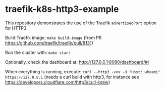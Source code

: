 # traefik-k8s-http3-example
This repository demonstrates the use of the Traefik `advertisedPort` option for HTTP3.

Build Traefik image: `make build-image` (from PR https://github.com/traefik/traefik/pull/8131)

Run the cluster with: `make start`

Optionally, check the dashboard at: http://127.0.0.1:8080/dashboard/#/

When everything is running, execute: `curl --http3 -vvv -H "Host: whoami" https://127.0.0.1` (needs a curl build with http3, for instance see https://developers.cloudflare.com/http3/curl-brew)